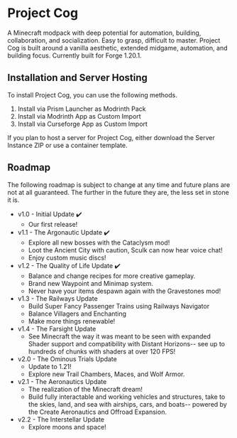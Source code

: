 # Project Cog
A Minecraft modpack with deep potential for automation, building, collaboration, and socialization. 
Easy to grasp, difficult to master.
Project Cog is built around a vanilla aesthetic, extended midgame, automation, and building focus. Currently built for Forge 1.20.1.

## Installation and Server Hosting
To install Project Cog, you can use the following methods.

1. Install via Prism Launcher as Modrinth Pack
2. Install via Modrinth App as Custom Import
3. Install via Curseforge App as Custom Import

If you plan to host a server for Project Cog, either download the Server Instance ZIP or use a container template.

## Roadmap
The following roadmap is subject to change at any time and future plans are not at all guaranteed. The further in the future they are, the less set in stone it is.
- v1.0 - Initial Update ✔️
  - Our first release!
- v1.1 - The Argonautic Update ✔️
  - Explore all new bosses with the Cataclysm mod!
  - Loot the Ancient City with caution, Sculk can now hear voice chat!
  - Enjoy custom music discs!
- v1.2 - The Quality of Life Update ✔️
  - Balance and change recipes for more creative gameplay.
  - Brand new Waypoint and Minimap system.
  - Never have your items despawn again with the Gravestones mod!
- v1.3 - The Railways Update
  - Build Super Fancy Passenger Trains using Railways Navigator
  - Balance Villagers and Enchanting
  - Make more things renewable!
- v1.4 - The Farsight Update
  - See Minecraft the way it was meant to be seen with expanded Shader support and compatibility with Distant Horizons-- see up to hundreds of chunks with shaders at over 120 FPS!
- v2.0 - The Ominous Trials Update
  - Update to 1.21!
  - Explore new Trail Chambers, Maces, and Wolf Armor.
- v2.1 - The Aeronautics Update
  - The realization of the Minecraft dream!
  - Build fully interactable and working vehicles and structures, take to the skies, land, and sea with airships, cars, and boats-- powered by the Create Aeronautics and Offroad Expansion.
- v2.2 - The Interstellar Update
  - Explore moons and space!
